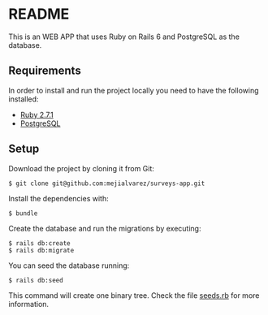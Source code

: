 # README
This is an WEB APP that uses Ruby on Rails 6 and PostgreSQL as the database.

## Requirements

In order to install and run the project locally you need to have the following installed:

* [Ruby 2.7.1](https://www.ruby-lang.org/es/downloads/)
* [PostgreSQL](https://www.postgresql.org/)

## Setup

Download the project by cloning it from Git:

```
$ git clone git@github.com:mejialvarez/surveys-app.git
```

Install the dependencies with:

```
$ bundle
```

Create the database and run the migrations by executing:

```
$ rails db:create
$ rails db:migrate
```

You can seed the database running:

```
$ rails db:seed
```
This command will create one binary tree. Check the file [seeds.rb](db/seeds.rb) for more information.